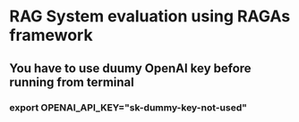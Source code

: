 # RAG System evaluation using RAGAs framework


## You have to use duumy OpenAI key before running from terminal
### export OPENAI_API_KEY="sk-dummy-key-not-used"
